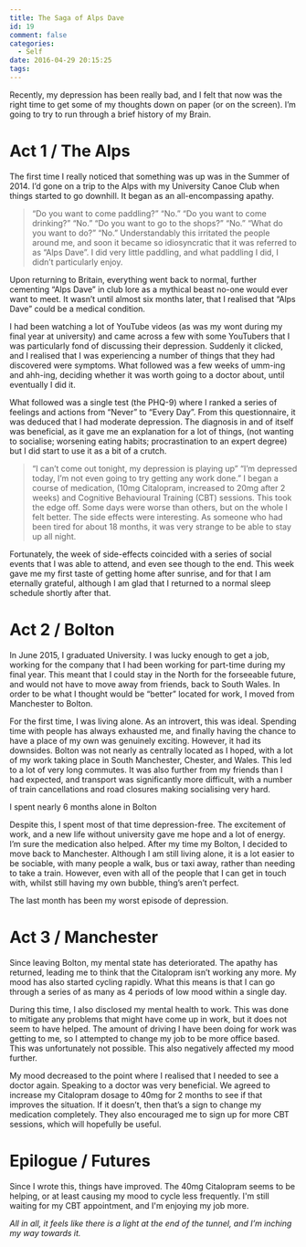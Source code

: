 ```yaml
---
title: The Saga of Alps Dave
id: 19
comment: false
categories:
  - Self
date: 2016-04-29 20:15:25
tags:
---
```


Recently, my depression has been really bad, and I felt that now was the right time to get some of my thoughts down on paper (or on the screen). I’m going to try to run through a brief history of my Brain.

# Act 1 / The Alps

The first time I really noticed that something was up was in the Summer of 2014\. I’d gone on a trip to the Alps with my University Canoe Club when things started to go downhill. It began as an all-encompassing apathy.
> “Do you want to come paddling?”
> “No.”
> “Do you want to come drinking?”
> “No.”
> “Do you want to go to the shops?”
> “No.”
> “What do you want to do?”
> “No.”
Understandably this irritated the people around me, and soon it became so idiosyncratic that it was referred to as “Alps Dave”. I did very little paddling, and what paddling I did, I didn’t particularly enjoy.

Upon returning to Britain, everything went back to normal, further cementing “Alps Dave” in club lore as a mythical beast no-one would ever want to meet. It wasn’t until almost six months later, that I realised that “Alps Dave” could be a medical condition.

I had been watching a lot of YouTube videos (as was my wont during my final year at university) and came across a few with some YouTubers that I was particularly fond of discussing their depression. Suddenly it clicked, and I realised that I was experiencing a number of things that they had discovered were symptoms. What followed was a few weeks of umm-ing and ahh-ing, deciding whether it was worth going to a doctor about, until eventually I did it.

What followed was a single test (the PHQ-9) where I ranked a series of feelings and actions from “Never” to “Every Day”. From this questionnaire, it was deduced that I had moderate depression. The diagnosis in and of itself was beneficial, as it gave me an explanation for a lot of things, (not wanting to socialise; worsening eating habits; procrastination to an expert degree) but I did start to use it as a bit of a crutch.
> “I can’t come out tonight, my depression is playing up”
> “I’m depressed today, I’m not even going to try getting any work done.”
I began a course of medication, (10mg Citalopram, increased to 20mg after 2 weeks) and Cognitive Behavioural Training (CBT) sessions. This took the edge off. Some days were worse than others, but on the whole I felt better. The side effects were interesting. As someone who had been tired for about 18 months, it was very strange to be able to stay up all night.

Fortunately, the week of side-effects coincided with a series of social events that I was able to attend, and even see though to the end. This week gave me my first taste of getting home after sunrise, and for that I am eternally grateful, although I am glad that I returned to a normal sleep schedule shortly after that.

# Act 2 / Bolton

In June 2015, I graduated University. I was lucky enough to get a job, working for the company that I had been working for part-time during my final year. This meant that I could stay in the North for the forseeable future, and would not have to move away from friends, back to South Wales. In order to be what I thought would be “better” located for work, I moved from Manchester to Bolton.

For the first time, I was living alone. As an introvert, this was ideal. Spending time with people has always exhausted me, and finally having the chance to have a place of my own was genuinely exciting. However, it had its downsides. Bolton was not nearly as centrally located as I hoped, with a lot of my work taking place in South Manchester, Chester, and Wales. This led to a lot of very long commutes. It was also further from my friends than I had expected, and transport was significantly more difficult, with a number of train cancellations and road closures making socialising very hard.

I spent nearly 6 months alone in Bolton

Despite this, I spent most of that time depression-free. The excitement of work, and a new life without university gave me hope and a lot of energy. I’m sure the medication also helped. After my time my Bolton, I decided to move back to Manchester. Although I am still living alone, it is a lot easier to be sociable, with many people a walk, bus or taxi away, rather than needing to take a train. However, even with all of the people that I can get in touch with, whilst still having my own bubble, thing’s aren’t perfect.

The last month has been my worst episode of depression.

# Act 3 / Manchester

Since leaving Bolton, my mental state has deteriorated. The apathy has returned, leading me to think that the Citalopram isn’t working any more. My mood has also started cycling rapidly. What this means is that I can go through a series of as many as 4 periods of low mood within a single day.

During this time, I also disclosed my mental health to work. This was done to mitigate any problems that might have come up in work, but it does not seem to have helped. The amount of driving I have been doing for work was getting to me, so I attempted to change my job to be more office based. This was unfortunately not possible. This also negatively affected my mood further.

My mood decreased to the point where I realised that I needed to see a doctor again. Speaking to a doctor was very beneficial. We agreed to increase my Citalopram dosage to 40mg for 2 months to see if that improves the situation. If it doesn’t, then that’s a sign to change my medication completely. They also encouraged me to sign up for more CBT sessions, which will hopefully be useful.

# Epilogue / Futures

Since I wrote this, things have improved. The 40mg Citalopram seems to be helping, or at least causing my mood to cycle less frequently. I'm still waiting for my CBT appointment, and I'm enjoying my job more.

_All in all, it feels like there is a light at the end of the tunnel, and I’m inching my way towards it._